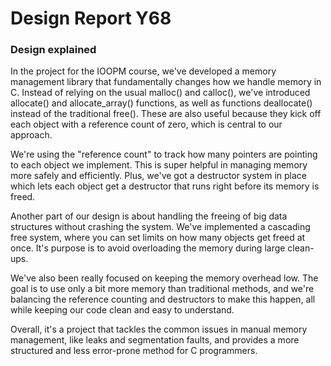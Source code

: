 # Design Report Y68

<!--In the file proj/design_report.md, describe the design of the system at a high level. The purpose of this document is to serve as a starting point for someone that wants to understand the implementation. You must also describe all deviations from the full specification. For every feature X that you do not deliver, explain why you do not deliver it, how the feature could be integrated in the future in your system, and sketch the high-level design.

Together with the actual code, this file will be used by the examiner to convince him/herself that you pass Y68.


Är det här vi ska skrive ex. att vi har en extra hjälp function "get_meta_deta()" och varför vi la till den?
    (Hade kunnat ha static och på så sätt ej ändra h-file men vi använder även i tests.c så måste vara public)
-->
### Design explained
In the project for the IOOPM course, we've developed a memory management library that fundamentally changes how we handle memory in C. Instead of relying on the usual malloc() and calloc(), we've introduced allocate() and allocate_array() functions, as well as functions deallocate() instead of the traditional free(). These are also useful because they kick off each object with a reference count of zero, which is central to our approach.

We're using the "reference count" to track how many pointers are pointing to each object we implement. This is super helpful in managing memory more safely and efficiently. Plus, we've got a destructor system in place which lets each object get a destructor that runs right before its memory is freed.

Another part of our design is about handling the freeing of big data structures without crashing the system. We've implemented a cascading free system, where you can set limits on how many objects get freed at once. It's purpose is to avoid overloading the memory during large clean-ups.

We've also been really focused on keeping the memory overhead low. The goal is to use only a bit more memory than traditional methods, and we're balancing the reference counting and destructors to make this happen, all while keeping our code clean and easy to understand.

Overall, it's a project that tackles the common issues in manual memory management, like leaks and segmentation faults, and provides a more structured and less error-prone method for C programmers. 

<!-- ## TODO: You must also describe all deviations from the full specification. --> 